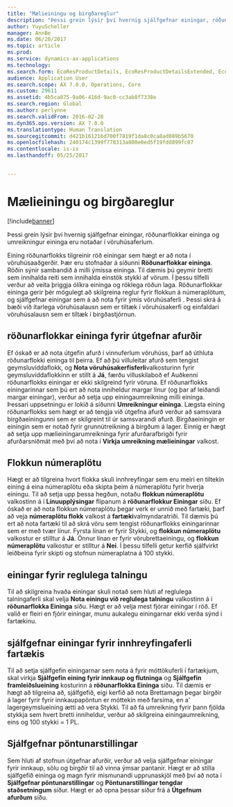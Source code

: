 ```yaml
---
title: "Mælieiningu og birgðareglur"
description: "Þessi grein lýsir því hvernig sjálfgefnar einingar, röðunarflokkar eininga og umreikningur eininga eru notaðar í vöruhúsaferlum."
author: YuyuScheller
manager: AnnBe
ms.date: 06/20/2017
ms.topic: article
ms.prod: 
ms.service: dynamics-ax-applications
ms.technology: 
ms.search.form: EcoResProductDetails, EcoResProductDetailsExtended, EcoResStorageDimensionGroup, InventItemOrderSetup, UnitOfMeasureConversion, WHSRFMenuItem, WHSUOMSeqGroupTable
audience: Application User
ms.search.scope: AX 7.0.0, Operations, Core
ms.custom: 29611
ms.assetid: 4b5ca875-9a06-416d-9ac0-cc3ab8f7338e
ms.search.region: Global
ms.author: perlynne
ms.search.validFrom: 2016-02-28
ms.dyn365.ops.version: AX 7.0.0
ms.translationtype: Human Translation
ms.sourcegitcommit: d421b161216d700f7819f1da8c0ca8ad089b5670
ms.openlocfilehash: 240174c1399f778313a800e0ed5f19fdd899fc07
ms.contentlocale: is-is
ms.lasthandoff: 05/25/2017


---
```


# <a name="unit-of-measure-and-stocking-policies"></a>Mælieiningu og birgðareglur

[!include[banner](../includes/banner.md)]


Þessi grein lýsir því hvernig sjálfgefnar einingar, röðunarflokkar eininga og umreikningur eininga eru notaðar í vöruhúsaferlum.

Eining röðunarflokks tilgreinir röð einingar sem hægt er að nota í vöruhúsaaðgerðir. Þær eru stofnaðar á síðunni **Röðunarflokkar eininga**. Röðin sýnir sambandið á milli ýmissa eininga. Til dæmis þú geymir bretti sem innihalda reiti sem innihalda einstök stykki af vörum. Í þessu tilfelli verður að veita þriggja ólíkra eininga og röklega röðun laga. Röðunarflokkar eininga gerir þér mögulegt að skilgreina reglur fyrir flokkun á númeraplötum, og sjálfgefnar einingar sem á að nota fyrir ýmis vöruhúsaferli . Þessi skrá á bæði við ítarlega vöruhúsalausn sem er tiltæk í vöruhúsakerfi og einfaldari vöruhúsalausn sem er tiltæk í birgðastjórnun.

## <a name="unit-sequence-groups-for-released-products"></a>röðunarflokkar eininga fyrir útgefnar afurðir
Ef óskað er að nota útgefin afurð í vinnuferlum vöruhúss, þarf að úthluta röðunarflokki eininga til þeirra. Ef að þú villuleitar afurð sem tengist geymsluvíddaflokk, og **Nota vöruhúsakerfisferli**valkosturinn fyrir  geymsluvíddaflokkinn er stillt á **Já**, færðu villuskilaboð ef Auðkenni röðunarflokks einingar er ekki skilgreind fyrir vöruna. Ef röðunarflokks einingarinnar sem þú ert að nota inniheldur margar línur (og þar af leiðandi margar einingar), verður að setja upp einingaumreikning milli eininga. Þessari uppsetningu er lokið á síðunni **Umreikningur eininga**. Lægsta eining röðunarflokks sem hægt er að tengja við útgefna afurð verður að samsvara birgðaeiningunni sem er skilgreint til úr samsvarandi afurð. Birgðaeiningin er einingin sem er notað fyrir grunnútreikning á birgðum á lager. Einnig er hægt að setja upp mælieiningarumreikninga fyrir afurðarafbrigði fyrir afurðarsniðmát með því að nota í **Virkja umreikning mælieiningar** valkost.

## <a name="license-plate-grouping"></a>Flokkun númeraplötu
Hægt er að tilgreina hvort flokka skuli innhreyfingar sem eru meiri en tiltekin eining á eina númeraplötu eða skipta þeim á númeraplötu fyrir hverja einingu. Til að setja upp þessa hegðun, notaðu **flokkun númeraplötu** valkostinn á í **Línuupplýsingar** flipanum á **röðunarflokkur Einingar** síðu. Ef óskað er að nota flokkun númeraplötu þegar verk er unnið með fartæki, þarf að veja **númeraplötu flokk** valkost á **fartæki**valmyndaratriði. Til dæmis þú ert að nota fartæki til að skrá vöru sem tengist röðunarflokks einingarinnar sem er með tvær línur. Fyrsta línan er fyrir Stykki, og **flokkun númeraplötu** valkostur er stilltur á **Já**. Önnur línan er fyrir vörubrettaeiningu, og **flokkun númeraplötu** valkostur er stilltur á **Nei**. Í þessu tilfelli getur kerfið sjálfvirkt leiðbeina fyrir skipti og stofnun númeraplatna á 100 stykki.

## <a name="units-for-cycle-counting"></a>einingar fyrir reglulega talningu
Til að skilgreina hvaða einingar skuli notað sem hluti af reglulega talningaferli skal velja **Nota einingu við reglulega talningu** valkostinn á í **röðunarflokka Eininga** síðu. Hægt er að velja mest fjórar einingar í röð. Ef valið er fleiri en fjórir einingar, munu aukalegu einingarnar ekki verða sýnd í fartækinu.

## <a name="default-units-for-mobile-device-receiving-processes"></a>sjálfgefnar einingar fyrir innhreyfingaferli fartækis
Til að setja sjálfgefin einingarnar sem nota á fyrir móttökuferli í fartækjum, skal virkja **Sjálfgefin eining fyrir innkaup og flutninga** og **Sjálfgefin framleiðslueining** kosturinn á **röðunarflokka Eininga** síðu. Til dæmis er hægt að tilgreina að, sjálfgefið, eigi kerfið að nota Brettamagn þegar birgðir á lager fyrir fyrir innkaupapöntun er móttekin með farsíma, en a' lagergeymslueining ætti að vera Stykki. Til að fá umreikning fyrir þann fjölda stykkja sem hvert bretti inniheldur, verður að skilgreina einingaumreikning, eins og 100 stykki = 1 PL.

## <a name="default-order-settings"></a>Sjálfgefnar pöntunarstillingar
Sem hluti af stofnun útgefnar afurðir, verður að velja sjálfgefnar einingar fyrir innkaup, sölu og birgðir til að vinna ýmsar pantanir. Hægt er að stilla sjálfgefið eininga og magn fyrir mismunandi upprunaskjöl með því að nota í **Sjálfgefnar pöntunarstillingar** og **Pöntunarstillingar tengdar staðsetningum** síður. Hægt er að opna þessar síður frá á **Útgefnum afurðum** síðu.




